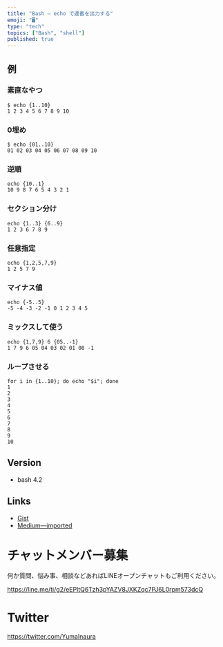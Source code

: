 ```yaml
---
title: "Bash — echo で連番を出力する"
emoji: "🖥"
type: "tech"
topics: ["Bash", "shell"]
published: true
---
```



## 例

### 素直なやつ

```
$ echo {1..10}
1 2 3 4 5 6 7 8 9 10
```

### 0埋め

```
$ echo {01..10}
01 02 03 04 05 06 07 08 09 10
```


### 逆順

```
echo {10..1}
10 9 8 7 6 5 4 3 2 1
```

### セクション分け

```
echo {1..3} {6..9}
1 2 3 6 7 8 9
```

### 任意指定

```
echo {1,2,5,7,9}
1 2 5 7 9
```

### マイナス値

```
echo {-5..5}
-5 -4 -3 -2 -1 0 1 2 3 4 5
```

### ミックスして使う

```
echo {1,7,9} 6 {05..-1}
1 7 9 6 05 04 03 02 01 00 -1
```

### ループさせる

```
for i in {1..10}; do echo "$i"; done
1
2
3
4
5
6
7
8
9
10
```

## Version

- bash 4.2

## Links

- [Gist](https://gist.github.com/YumaInaura/5d11011781fc2db4dd8b5253bc96e27a)
- [Medium—imported](https://medium.com/supersonic-generation/bash-echo-repeated-number-ed2a704ccdf5)








<!-- Update From Qiita API -->

# チャットメンバー募集


何か質問、悩み事、相談などあればLINEオープンチャットもご利用ください。

https://line.me/ti/g2/eEPltQ6Tzh3pYAZV8JXKZqc7PJ6L0rpm573dcQ





# Twitter


https://twitter.com/YumaInaura


<!-- Update From Qiita API -->


